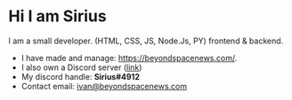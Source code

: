 # Hi I am Sirius

I am a small developer. (HTML, CSS, JS, Node.Js, PY) frontend & backend. 
- I have made and manage: https://beyondspacenews.com/.
- I also own a Discord server ([link](https://discord.gg/EpV2SEeT2M))
- My discord handle: **Sirius#4912**
- Contact email: [ivan@beyondspacenews.com](mailto:ivan@beyondspacenews.com)
